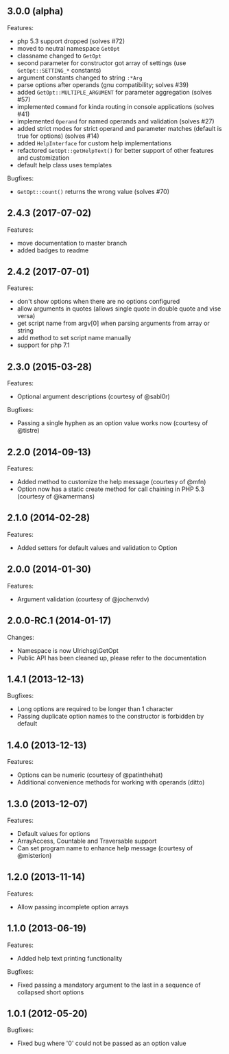 ## 3.0.0 (alpha)

Features:
* php 5.3 support dropped (solves #72)
* moved to neutral namespace `GetOpt`
* classname changed to `GetOpt`
* second parameter for constructor got array of settings (use `GetOpt::SETTING_*` constants)
* argument constants changed to string `:*Arg`
* parse options after operands (gnu compatibility; solves #39)
* added `GetOpt::MULTIPLE_ARGUMENT` for parameter aggregation (solves #57)
* implemented `Command` for kinda routing in console applications (solves #41)
* implemented `Operand` for named operands and validation (solves #27)
* added strict modes for strict operand and parameter matches (default is true for options) (solves #14)
* added `HelpInterface` for custom help implementations
* refactored `GetOpt::getHelpText()` for better support of other features and customization
* default help class uses templates

Bugfixes:
* `GetOpt::count()` returns the wrong value (solves #70)

## 2.4.3 (2017-07-02)

Features:
* move documentation to master branch
* added badges to readme

## 2.4.2 (2017-07-01)

Features:
* don't show options when there are no options configured
* allow arguments in quotes (allows single quote in double quote and vise versa)
* get script name from argv[0] when parsing arguments from array or string
* add method to set script name manually
* support for php 7.1

## 2.3.0 (2015-03-28)

Features:
* Optional argument descriptions (courtesy of @sabl0r)

Bugfixes:
* Passing a single hyphen as an option value works now (courtesy of @tistre)


## 2.2.0 (2014-09-13)

Features:
* Added method to customize the help message (courtesy of @mfn)
* Option now has a static create method for call chaining in PHP 5.3 (courtesy of @kamermans)


## 2.1.0 (2014-02-28)

Features:
* Added setters for default values and validation to Option


## 2.0.0 (2014-01-30)

Features:
* Argument validation (courtesy of @jochenvdv)


## 2.0.0-RC.1 (2014-01-17)

Changes:
* Namespace is now Ulrichsg\GetOpt
* Public API has been cleaned up, please refer to the documentation


## 1.4.1 (2013-12-13)

Bugfixes:
* Long options are required to be longer than 1 character
* Passing duplicate option names to the constructor is forbidden by default


## 1.4.0 (2013-12-13)

Features:
* Options can be numeric (courtesy of @patinthehat)
* Additional convenience methods for working with operands (ditto)


## 1.3.0 (2013-12-07)

Features:
* Default values for options
* ArrayAccess, Countable and Traversable support
* Can set program name to enhance help message (courtesy of @misterion)


## 1.2.0 (2013-11-14)

Features:
* Allow passing incomplete option arrays


## 1.1.0 (2013-06-19)

Features:
* Added help text printing functionality

Bugfixes:
* Fixed passing a mandatory argument to the last in a sequence of collapsed short options


## 1.0.1 (2012-05-20)

Bugfixes:
* Fixed bug where '0' could not be passed as an option value

